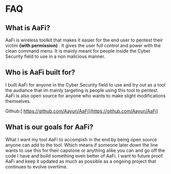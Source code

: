# FAQ

## What is AaFi?

AaFi is wireless toolkit that makes it easier for the end user to pentest their victim **\(with permission\)** . It gives the user full control and power with the clean command menu. It is mainly meant for people inside the Cyber Security field to use in a non malicious manner. 

## Who is AaFi built for? 

I built AaFi for anyone in the Cyber Security field to use and try out as a tool the audiance that im mainly targeting is people using this tool to pentest. AaFi is also open source for anyone who wants to make slight modifications themselves. 

Github:[ https://github.com/Aayuri/AaFi](https://github.com/Aayuri/AaFi) 

## What is our goals for AaFi?

What I want my tool AaFi to accompish in the end by being open source anyone can add to the tool. Which means if someone later down the line wants to use this for their capstone or anything alike you can and go off the code I have and build something even better of AaFi. I want to future proof AaFi and keep it updated as much as possible as a ongoing project that continues to evolve overtime.

